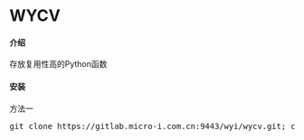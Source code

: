 # WYCV

#### 介绍
存放复用性高的Python函数

#### 安装
方法一
<pre>
git clone https://gitlab.micro-i.com.cn:9443/wyi/wycv.git; cd ./wycv; python setup.py install
</pre>




